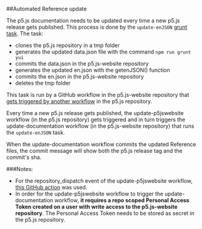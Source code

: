 ##Automated Reference update

The p5.js documentation needs to be updated every time a new p5.js release gets published.
This process is done by the `update-enJSON` [grunt task](https://github.com/processing/p5.js-website/blob/main/Gruntfile.js). 
The task: 
- clones the p5.js repository in a tmp folder
- generates the updated data.json file with the command `npm run grunt yui`
- commits the data.json in the p5.js-website repository
- generates the updated en.json with the getenJSON() function
- commits the en.json in the p5.js-website repository
- deletes the tmp folder

This task is run by a GitHub workflow in the p5.js-website repository that [gets triggered by another workflow](https://docs.github.com/en/actions/reference/events-that-trigger-workflows#repository_dispatch) in the p5.js repository.

Every time a new p5.js release gets published, the update-p5jswebsite workflow (in the p5.js repository) gets triggered and in turn triggers the update-documentation workflow (in the p5.js-website repository) that runs the `update-enJSON` task.

When the update-documentation workflow commits the updated Reference files, the commit message will show both the p5.js release tag and the commit's sha.

###Notes:
- For the repository_dispatch event of the update-p5jswebsite workflow, [this GitHub action](https://github.com/peter-evans/repository-dispatch) was used.
- In order for the update-p5jswebsite workflow to trigger the update-documentation workflow, **it requires a repo scoped Personal Access Token created on a user with write access to the p5.js-website repository**. The Personal Access Token needs to be stored as secret in the p5.js repository.
